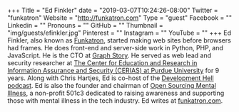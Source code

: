 +++
Title = "Ed Finkler"
date = "2019-03-07T10:24:26-08:00"
Twitter = "funkatron"
Website = "http://funkatron.com"
Type = "guest"
Facebook = ""
Linkedin = ""
Pronouns = ""
GitHub = ""
Thumbnail = "img/guests/efinkler.jpg"
Pinterest = ""
Instagram = ""
YouTube = ""
+++
Ed Finkler, also known as [Funkatron](https://twitter.com/funkatron), started making web sites before browsers had frames. He does front-end and server-side work in Python, PHP, and JavaScript. He is the CTO at [Graph Story](http://graphstory.com). He served as web lead and security researcher at [The Center for Education and Research in Information Assurance and Security (CERIAS) at Purdue University](http://www.cerias.purdue.edu) for 9 years. Along with Chris Hartjes, Ed is co-host of the [Development Hell podcast](http://devhell.info). Ed is also the founder and chairman of [Open Sourcing Mental Illness](https://osmihelp.org), a non-profit 501c3 dedicated to raising awareness and supporting those with mental illness in the tech industry. Ed writes at [funkatron.com](http://funkatron.com).
